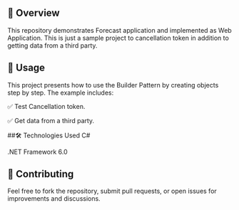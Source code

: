 ## 📌 Overview
This repository demonstrates Forecast application and implemented as Web Application. This is just a sample project to cancellation token in addition to getting data from a third party.

## 🎯 Usage
This project presents how to use the Builder Pattern by creating objects step by step. The example includes:

✅ Test Cancellation token.

✅ Get data from a third party.

##🛠️ Technologies Used
C#

.NET Framework 6.0

## 🤝 Contributing
Feel free to fork the repository, submit pull requests, or open issues for improvements and discussions.
